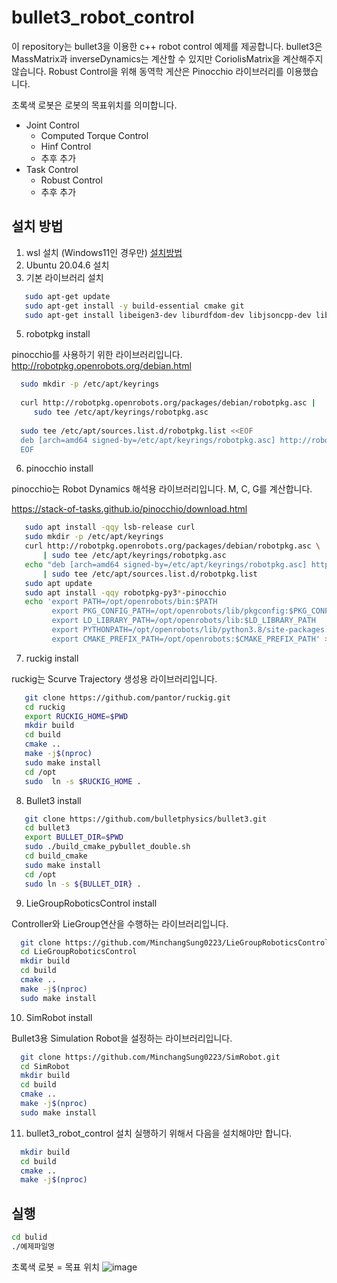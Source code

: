 # bullet3_robot_control
이 repository는 bullet3을 이용한 c++ robot control 예제를 제공합니다.
bullet3은 MassMatrix과 inverseDynamics는 계산할 수 있지만 CoriolisMatrix을 계산해주지 않습니다. 
Robust Control을 위해 동역학 게산은 Pinocchio 라이브러리를 이용했습니다.

초록색 로봇은 로봇의 목표위치를 의미합니다. 

- Joint Control
  - Computed Torque Control
  - Hinf Control
  - 추후 추가
- Task Control
  - Robust Control
  - 추후 추가



## 설치 방법
1. wsl 설치 (Windows11인 경우만) [설치방법](https://learn.microsoft.com/ko-kr/windows/wsl/install)
2. Ubuntu 20.04.6 설치
3. 기본 라이브러리 설치
   
```bash
   sudo apt-get update
   sudo apt-get install -y build-essential cmake git
   sudo apt-get install libeigen3-dev liburdfdom-dev libjsoncpp-dev libspdlog-dev
```
5. robotpkg install
   
pinocchio를 사용하기 위한 라이브러리입니다.
http://robotpkg.openrobots.org/debian.html
```bash
  sudo mkdir -p /etc/apt/keyrings
  
  curl http://robotpkg.openrobots.org/packages/debian/robotpkg.asc |
     sudo tee /etc/apt/keyrings/robotpkg.asc
  
  sudo tee /etc/apt/sources.list.d/robotpkg.list <<EOF
  deb [arch=amd64 signed-by=/etc/apt/keyrings/robotpkg.asc] http://robotpkg.openrobots.org/packages/debian/pub focal robotpkg
  EOF
```

6. pinocchio install
   
pinocchio는 Robot Dynamics 해석용 라이브러리입니다. M, C, G를 계산합니다.

https://stack-of-tasks.github.io/pinocchio/download.html
```bash
   sudo apt install -qqy lsb-release curl
   sudo mkdir -p /etc/apt/keyrings
   curl http://robotpkg.openrobots.org/packages/debian/robotpkg.asc \
       | sudo tee /etc/apt/keyrings/robotpkg.asc
   echo "deb [arch=amd64 signed-by=/etc/apt/keyrings/robotpkg.asc] http://robotpkg.openrobots.org/packages/debian/pub $(lsb_release -cs) robotpkg" \
       | sudo tee /etc/apt/sources.list.d/robotpkg.list
   sudo apt update
   sudo apt install -qqy robotpkg-py3*-pinocchio
   echo 'export PATH=/opt/openrobots/bin:$PATH
         export PKG_CONFIG_PATH=/opt/openrobots/lib/pkgconfig:$PKG_CONFIG_PATH
         export LD_LIBRARY_PATH=/opt/openrobots/lib:$LD_LIBRARY_PATH
         export PYTHONPATH=/opt/openrobots/lib/python3.8/site-packages:$PYTHONPATH # Adapt your desired python version here
         export CMAKE_PREFIX_PATH=/opt/openrobots:$CMAKE_PREFIX_PATH' >> ~/.bashrc
```
7. ruckig install
   
ruckig는 Scurve Trajectory 생성용 라이브러리입니다. 
```bash
   git clone https://github.com/pantor/ruckig.git
   cd ruckig
   export RUCKIG_HOME=$PWD
   mkdir build
   cd build
   cmake ..
   make -j$(nproc)
   sudo make install
   cd /opt
   sudo  ln -s $RUCKIG_HOME .
```

8. Bullet3 install
```bash
   git clone https://github.com/bulletphysics/bullet3.git
   cd bullet3
   export BULLET_DIR=$PWD
   sudo ./build_cmake_pybullet_double.sh
   cd build_cmake
   sudo make install
   cd /opt
   sudo ln -s ${BULLET_DIR} .
```


9. LieGroupRoboticsControl install

Controller와 LieGroup연산을 수행하는 라이브러리입니다.
```bash
  git clone https://github.com/MinchangSung0223/LieGroupRoboticsControl.git
  cd LieGroupRoboticsControl
  mkdir build
  cd build
  cmake ..
  make -j$(nproc)
  sudo make install
```

10. SimRobot install

Bullet3용 Simulation Robot을 설정하는 라이브러리입니다.
```bash
  git clone https://github.com/MinchangSung0223/SimRobot.git
  cd SimRobot
  mkdir build
  cd build
  cmake ..
  make -j$(nproc)
  sudo make install
```
11. bullet3_robot_control 설치
실행하기 위해서 다음을 설치해야만 합니다.

```bash
  mkdir build
  cd build
  cmake ..
  make -j$(nproc)
```

## 실행
```bash
cd bulid
./예제파일명
```

초록색 로봇 = 목표 위치
![image](https://github.com/MinchangSung0223/bullet3_robot_control/assets/53217819/24c8ce3e-8152-4658-9fd2-54287e34c969)

